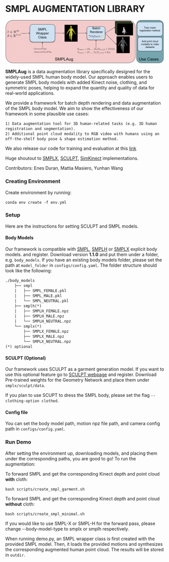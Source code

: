# SMPL AUGMENTATION LIBRARY 
<div style="text-align:center"><img src="assets/Method_Overview_Colour.png" alt="drawing" width="1000"/></div>

**SMPLAug** is a data augmentation library specifically designed for the widely-used SMPL human body model. Our approach enables users to generate SMPL body models with added Kinect noise, clothing, and symmetric poses, helping to expand the quantity and quality of data for real-world applications.

We provide a framework for batch depth rendering and data augmentation of the SMPL body model. We aim to show the effectiveness of our framework in some plausible use cases:

    1) Data augmentation tool for 3D human-related tasks (e.g. 3D human registration and segmentation).
    2) Additional point cloud modality to RGB video with humans using an off-the-shelf body pose & shape estimation method.

We also release our code for training and evaluation at this [link](https://github.com/enesduran/smpl_net)

Huge shoutout to [SMPLX](https://github.com/vchoutas/smplx), [SCULPT](https://github.com/soubhiksanyal/SCULPT_release), [SimKinect](https://github.com/ankurhanda/simkinect) implementations. 

Contributors: Enes Duran, Mattia Masiero, Yunhan Wang

### Creating Environment 

Create environment by running:

```
conda env create -f env.yml
```

### Setup 

Here are the instructions for setting SCULPT and SMPL models.  

#### Body Models 

Our framework is compatible with [SMPL](https://smpl.is.tue.mpg.de/), [SMPLH](https://mano.is.tue.mpg.de) or [SMPLX](https://smpl-x.is.tue.mpg.de/) explicit body models. and register. Download version **1.1.0** and put them under a folder, e.g. `body_models`. If you have an existing body models folder, please set the path at `model_folder` in `configs/config.yaml`. The folder structure should look like the following:

```
./body_models
    ├── smpl
    |   ├── SMPL_FEMALE.pkl
    |   ├── SMPL_MALE.pkl
    |   └── SMPL_NEUTRAL.pkl   
    ├── smplh(*) 
    |   ├── SMPLH_FEMALE.npz
    |   ├── SMPLH_MALE.npz
    |   └── SMPLH_NEUTRAL.npz
    └── smplx(*) 
        ├── SMPLX_FEMALE.npz
        ├── SMPLX_MALE.npz
        └── SMPLX_NEUTRAL.npz   
(*) optional
```

#### SCULPT (Optional)

Our framework uses SCULPT as a garment generation model. If you want to use this optional feature go to [SCULPT webpage](https://sculpt.is.tue.mpg.de/) and register. Download Pre-trained weights for the Geometry Network  and place them under `smplx/sculpt/data`. 

If you plan to use SCUPT to dress the SMPL body, please set the flag `--clothing-option clothed`.

#### Config file

You can set the body model path, motion npz file path, and camera config path in `configs/config.yaml`.

### Run Demo 

After setting the environment up, downloading models, and placing them under the corresponding paths, you are good to go! To run the augmentation:

To forward SMPL and get the corresponding Kinect depth and point cloud **with** cloth:

```
bash scripts/create_smpl_garment.sh
```

To forward SMPL and get the corresponding Kinect depth and point cloud **without** cloth:
```
bash scripts/create_smpl_minimal.sh
```

If you would like to use SMPL-X or SMPL-H for the forward pass, please change --body-model-type to smplx or smplh respectively.

When running demo.py, an SMPL wrapper class is first created with the provided SMPL model. Then, it loads the provided motions and synthesizes the corresponding augmented human point cloud. The results will be stored in `outdir`.
